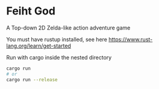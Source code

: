 # Feiht God
 A Top-down 2D Zelda-like action adventure game

You must have rustup installed, see here https://www.rust-lang.org/learn/get-started

Run with cargo inside the nested directory
```bash
cargo run
# or
cargo run --release
```
